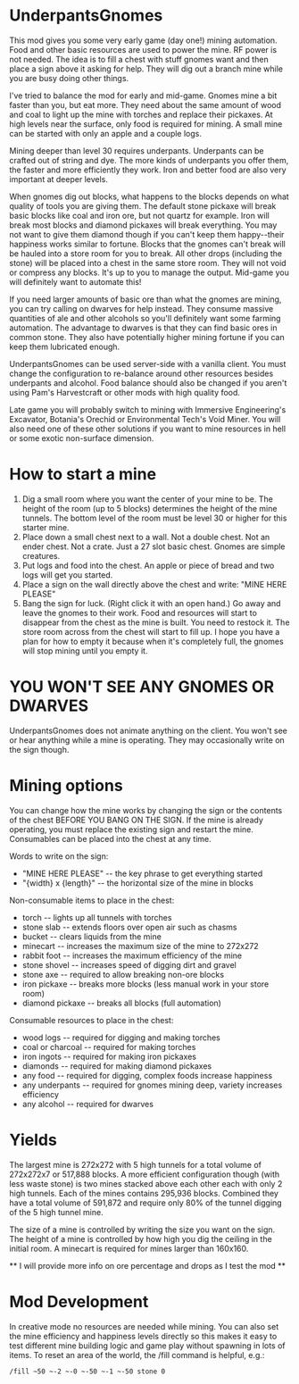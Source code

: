 # UnderpantsGnomes

This mod gives you some very early game (day one!) mining automation.
Food and other basic resources are used to power the mine. RF power is
not needed. The idea is to fill a chest with stuff gnomes want and
then place a sign above it asking for help. They will dig out a branch
mine while you are busy doing other things.

I've tried to balance the mod for early and mid-game. Gnomes mine a
bit faster than you, but eat more. They need about the same amount of
wood and coal to light up the mine with torches and replace their
pickaxes. At high levels near the surface, only food is required for
mining. A small mine can be started with only an apple and a couple logs.

Mining deeper than level 30 requires underpants. Underpants can be
crafted out of string and dye. The more kinds of underpants you offer
them, the faster and more efficiently they work. Iron and better food
are also very important at deeper levels.

When gnomes dig out blocks, what happens to the blocks depends on what
quality of tools you are giving them. The default stone pickaxe will
break basic blocks like coal and iron ore, but not quartz for
example. Iron will break most blocks and diamond pickaxes will break
everything. You may not want to give them diamond though if you can't
keep them happy--their happiness works similar to fortune. Blocks that
the gnomes can't break will be hauled into a store room for you to
break. All other drops (including the stone) will be placed into a
chest in the same store room. They will not void or compress any
blocks. It's up to you to manage the output. Mid-game you will
definitely want to automate this!

If you need larger amounts of basic ore than what the gnomes are
mining, you can try calling on dwarves for help instead. They consume
massive quantities of ale and other alcohols so you'll definitely want
some farming automation. The advantage to dwarves is that they can
find basic ores in common stone. They also have potentially higher
mining fortune if you can keep them lubricated enough.

UnderpantsGnomes can be used server-side with a vanilla client. You must
change the configuration to re-balance around other resources besides
underpants and alcohol. Food balance should also be changed if you
aren't using Pam's Harvestcraft or other mods with high quality food.

Late game you will probably switch to mining with Immersive
Engineering's Excavator, Botania's Orechid or Environmental Tech's
Void Miner. You will also need one of these other solutions if you
want to mine resources in hell or some exotic non-surface dimension.

# How to start a mine

1. Dig a small room where you want the center of your mine to be. The
height of the room (up to 5 blocks) determines the height of the mine
tunnels. The bottom level of the room must be level 30 or higher for
this starter mine.
2. Place down a small chest next to a wall. Not a double chest. Not an
ender chest. Not a crate. Just a 27 slot basic chest. Gnomes are
simple creatures.
3. Put logs and food into the chest. An apple or piece of bread and
two logs will get you started.
4. Place a sign on the wall directly above the chest and write: "MINE
HERE PLEASE"
5. Bang the sign for luck. (Right click it with an open hand.) Go away
and leave the gnomes to their work. Food and resources will start to
disappear from the chest as the mine is built. You need to restock
it. The store room across from the chest will start to fill up. I hope
you have a plan for how to empty it because when it's completely full,
the gnomes will stop mining until you empty it.

# YOU WON'T SEE ANY GNOMES OR DWARVES

UnderpantsGnomes does not animate anything on the client. You won't see
or hear anything while a mine is operating. They may occasionally write on
the sign though.

# Mining options

You can change how the mine works by changing the sign or the contents of the
chest BEFORE YOU BANG ON THE SIGN. If the mine is already operating, you must
replace the existing sign and restart the mine. Consumables can be placed into
the chest at any time.

Words to write on the sign:

* "MINE HERE PLEASE" -- the key phrase to get everything started
* "{width} x {length}" -- the horizontal size of the mine in blocks

Non-consumable items to place in the chest:

* torch -- lights up all tunnels with torches
* stone slab -- extends floors over open air such as chasms
* bucket -- clears liquids from the mine
* minecart -- increases the maximum size of the mine to 272x272
* rabbit foot -- increases the maximum efficiency of the mine
* stone shovel -- increases speed of digging dirt and gravel
* stone axe -- required to allow breaking non-ore blocks
* iron pickaxe -- breaks more blocks (less manual work in your store room)
* diamond pickaxe -- breaks all blocks (full automation)

Consumable resources to place in the chest:

* wood logs -- required for digging and making torches
* coal or charcoal -- required for making torches
* iron ingots -- required for making iron pickaxes
* diamonds -- required for making diamond pickaxes
* any food -- required for digging, complex foods increase happiness
* any underpants -- required for gnomes mining deep, variety increases efficiency
* any alcohol -- required for dwarves

# Yields

The largest mine is 272x272 with 5 high tunnels for a total volume of
272x272x7 or 517,888 blocks. A more efficient configuration though
(with less waste stone) is two mines stacked above each other each with
only 2 high tunnels. Each of the mines contains 295,936
blocks. Combined they have a total volume of 591,872 and require only
80% of the tunnel digging of the 5 high tunnel mine.

The size of a mine is controlled by writing the size you want on the
sign. The height of a mine is controlled by how high you dig the
ceiling in the initial room. A minecart is required for mines larger
than 160x160.

** I will provide more info on ore percentage and drops as I test the mod **

# Mod Development

In creative mode no resources are needed while mining. You can also set the mine
efficiency and happiness levels directly so this makes it easy to test
different mine building logic and game play without spawning in lots of items.
To reset an area of the world, the /fill command is helpful, e.g.:

    /fill ~50 ~-2 ~-0 ~-50 ~-1 ~-50 stone 0
